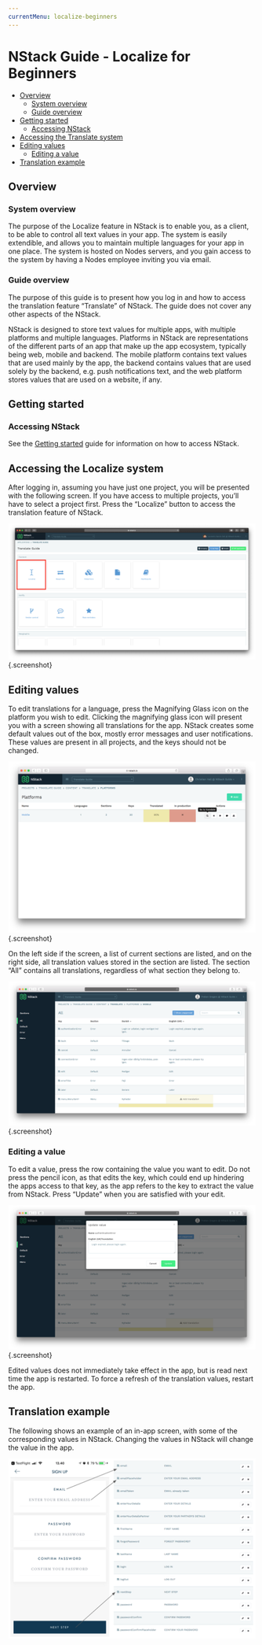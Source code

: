 ```yaml
---
currentMenu: localize-beginners
---
```


# NStack Guide - Localize for Beginners

* [Overview](#overview)	
	* [System overview](#system-overview)
	* [Guide overview](#guide-overview) 
* [Getting started](#getting-started)
	* [Accessing NStack](#accessing-nstack) 
* [Accessing the Translate system](#accessing-the-translate-system) 
* [Editing values](#editing-values)
	* [Editing a value](#editing-a-value)
* [Translation example](#translation-example)


## Overview
### System overview

The purpose of the Localize feature in NStack is to enable you, as a client, to be able to control all text values in your app. The system is easily extendible, and allows you to maintain multiple languages for your app in one place. The system is hosted on Nodes servers, and you gain access to the system by having a Nodes employee inviting you via email.

### Guide overview

The purpose of this guide is to present how you log in and how to access the translation feature “Translate” of NStack. The guide does not cover any other aspects of the NStack.

NStack is designed to store text values for multiple apps, with multiple platforms and multiple languages. Platforms in NStack are representations of the different parts of an app that make up the app ecosystem, typically being web, mobile and backend. The mobile platform contains text values that are used mainly by the app, the backend contains values that are used solely by the backend, e.g. push notifications text, and the web platform stores values that are used on a website, if any.

## Getting started
### Accessing NStack

See the [Getting started](getting-started.html) guide for information on how to access NStack.

## Accessing the Localize system

After logging in, assuming you have just one project, you will be presented with the following screen. If you have access to multiple projects, you’ll have to select a project first. Press the “Localize” button to access the translation feature of NStack.

![NStack main screen, translate highlighted](../../images/Guides/TranslateForBeginners/nstack_main_translate2.png) {.screenshot}

## Editing values

To edit translations for a language, press the Magnifying Glass icon on the platform you wish to edit. Clicking the magnifying glass icon will present you with a screen showing all translations for the app. NStack creates some default values out of the box, mostly error messages and user notifications. These values are present in all projects, and the keys should not be changed.

![Translate platforms](../../images/Guides/TranslateForBeginners/translate_platforms.png) {.screenshot}

On the left side if the screen, a list of current sections are listed, and on the right side, all translation values stored in the section are listed. The section “All” contains all translations, regardless of what section they belong to.

![Translations screen](../../images/Guides/TranslateForBeginners/translations.png) {.screenshot}

### Editing a value

To edit a value, press the row containing the value you want to edit. Do not press the pencil icon, as that edits the key, which could end up hindering the apps access to that key, as the app refers to the key to extract the value from NStack. Press “Update” when you are satisfied with your edit.

![Update value](../../images/Guides/TranslateForBeginners/update_value.png) {.screenshot}

Edited values does not immediately take effect in the app, but is read next time the app is restarted. To force a refresh of the translation values, restart the app.

## Translation example

The following shows an example of an in-app screen, with some of the corresponding values in NStack. Changing the values in NStack will change the value in the app.

![Translation example](../../images/Guides/TranslateForBeginners/translation_example.png)
